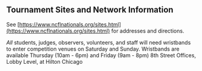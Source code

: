 ## Tournament Sites and Network Information

See [https://www.ncflnationals.org/sites.html](https://www.ncflnationals.org/sites.html) for addresses and directions.

_All_ students, judges, observers, volunteers, and staff will need wristbands to enter competition venues on Saturday and Sunday.  Wristbands
are available  Thursday (10am - 6pm) and Friday (9am - 8pm) 8th Street Offices, Lobby Level, at Hilton Chicago